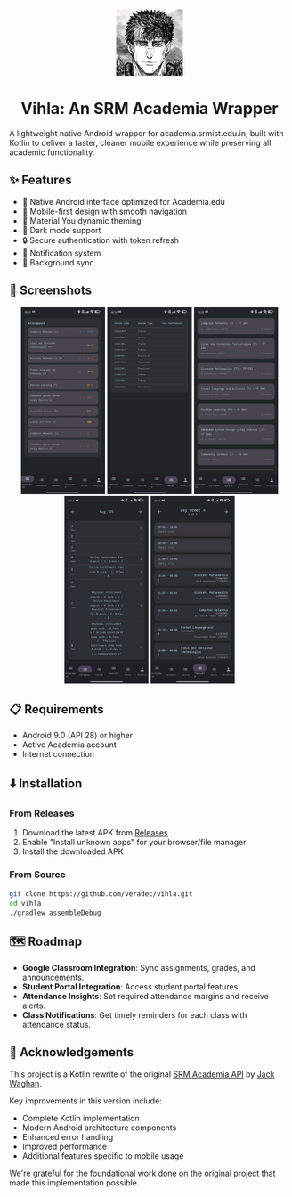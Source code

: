 <p align="center">
  <img src="app-icon.png" alt="Vihla Icon" width="120"/>
  <h1 align="center">Vihla: An SRM Academia Wrapper</h1>
</p>

A lightweight native Android wrapper for academia.srmist.edu.in, built with Kotlin to deliver a faster, cleaner mobile experience while preserving all academic functionality.  

## ✨ Features

- 🚀 Native Android interface optimized for Academia.edu
- 📱 Mobile-first design with smooth navigation
- 🎨 Material You dynamic theming
- 🌙 Dark mode support
- 🔒 Secure authentication with token refresh
- 🔔 Notification system
- 🔄 Background sync

## 📸 Screenshots

<div align="center">
    <img src="att.jpeg" alt="Attendance Screen" width="30%"/>
    <img src="marks.jpg" alt="Marks Screen" width="30%"/>
    <img src="course.jpg" alt="Profile Screen" width="30%"/>
    <img src="cal.jpg" alt="calendar Screen" width="30%"/>
    <img src="timetable.jpg" alt="Timetable Screen" width="30%"/>
</div>

## 📋 Requirements

- Android 9.0 (API 28) or higher
- Active Academia account
- Internet connection

## ⬇️ Installation

### From Releases
1. Download the latest APK from [Releases](https://github.com/veradec/vihla/releases)
2. Enable "Install unknown apps" for your browser/file manager
3. Install the downloaded APK

### From Source
```bash
git clone https://github.com/veradec/vihla.git
cd vihla
./gradlew assembleDebug
```

## 🗺️ Roadmap

- **Google Classroom Integration**: Sync assignments, grades, and announcements.
- **Student Portal Integration**: Access student portal features.
- **Attendance Insights**: Set required attendance margins and receive alerts.
- **Class Notifications**: Get timely reminders for each class with attendance status.

## 🙏 Acknowledgements

This project is a Kotlin rewrite of the original [SRM Academia API](https://github.com/jackwaghan/srm-academia-api) by [Jack Waghan](https://github.com/jackwaghan). 

Key improvements in this version include:
- Complete Kotlin implementation
- Modern Android architecture components
- Enhanced error handling
- Improved performance
- Additional features specific to mobile usage

We're grateful for the foundational work done on the original project that made this implementation possible.
